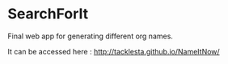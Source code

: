 # SearchForIt
Final web app for generating different org names.

It can be accessed here : http://tacklesta.github.io/NameItNow/
